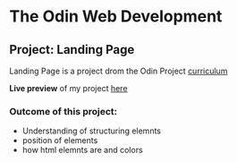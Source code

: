 # The Odin Web Development 
## Project: Landing Page

Landing Page is a project drom the Odin Project [curriculum](https://www.theodinproject.com/lessons/foundations-landing-page)

**Live preview** of my project [here](https://nathimamba.github.io/Landing_Page/)

### Outcome of this project: ###
* Understanding of structuring elemnts 
* position of elements 
* how html elemnts are and colors 

